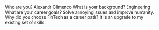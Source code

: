 Who are you? Alexandr Climenco
What is your background? Engineering
What are your career goals? Solve annoying issues and improve humanity.
Why did you choose FinTech as a career path? It is an upgrade to my existing set of skills.
